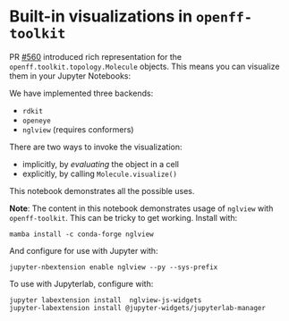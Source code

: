 # Built-in visualizations in `openff-toolkit`

PR [#560](https://github.com/openforcefield/openff-toolkit/pull/560) introduced rich representation for the `openff.toolkit.topology.Molecule` objects. This means you can visualize them in your Jupyter Notebooks:

We have implemented three backends:
- `rdkit`
- `openeye`
- `nglview` (requires conformers)

There are two ways to invoke the visualization:
- implicitly, by _evaluating_ the object in a cell
- explicitly, by calling `Molecule.visualize()`

This notebook demonstrates all the possible uses.

**Note**: The content in this notebook demonstrates usage of `nglview` with `openff-toolkit`.
This can be tricky to get working.
Install with:

    mamba install -c conda-forge nglview
    
And configure for use with Jupyter with:

    jupyter-nbextension enable nglview --py --sys-prefix
    
To use with Jupyterlab, configure with:

    jupyter labextension install  nglview-js-widgets
    jupyter-labextension install @jupyter-widgets/jupyterlab-manager
